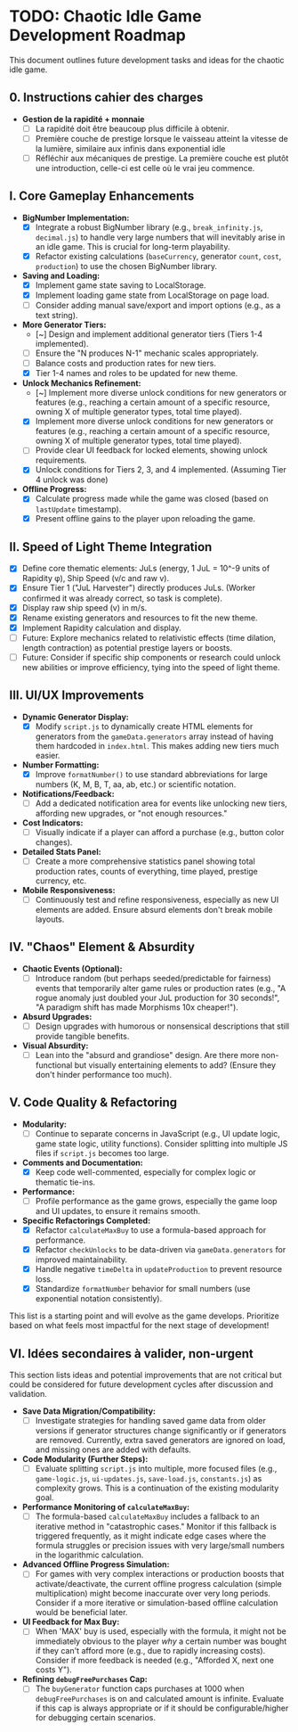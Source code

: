 # TODO: Chaotic Idle Game Development Roadmap

This document outlines future development tasks and ideas for the chaotic idle game.

## 0. Instructions cahier des charges

*   **Gestion de la rapidité + monnaie**
    *   [ ] La rapidité doit être beaucoup plus difficile à obtenir. 
    *   [ ] Première couche de prestige lorsque le vaisseau atteint la vitesse de la lumière, similaire aux infinis dans exponential idle 
    *   [ ] Réfléchir aux mécaniques de prestige. La première couche est plutôt une introduction, celle-ci est celle où le vrai jeu commence. 

## I. Core Gameplay Enhancements

*   **BigNumber Implementation:**
    *   [x] Integrate a robust BigNumber library (e.g., `break_infinity.js`, `decimal.js`) to handle very large numbers that will inevitably arise in an idle game. This is crucial for long-term playability.
    *   [x] Refactor existing calculations (`baseCurrency`, generator `count`, `cost`, `production`) to use the chosen BigNumber library.
*   **Saving and Loading:**
    *   [x] Implement game state saving to LocalStorage.
    *   [x] Implement loading game state from LocalStorage on page load.
    *   [ ] Consider adding manual save/export and import options (e.g., as a text string).
*   **More Generator Tiers:**
    *   [~] Design and implement additional generator tiers (Tiers 1-4 implemented).
    *   [ ] Ensure the "N produces N-1" mechanic scales appropriately.
    *   [ ] Balance costs and production rates for new tiers.
    *   [x] Tier 1-4 names and roles to be updated for new theme.
*   **Unlock Mechanics Refinement:**
    *   [~] Implement more diverse unlock conditions for new generators or features (e.g., reaching a certain amount of a specific resource, owning X of multiple generator types, total time played).
    *   [x] Implement more diverse unlock conditions for new generators or features (e.g., reaching a certain amount of a specific resource, owning X of multiple generator types, total time played).
    *   [ ] Provide clear UI feedback for locked elements, showing unlock requirements.
    *   [x] Unlock conditions for Tiers 2, 3, and 4 implemented. (Assuming Tier 4 unlock was done)
*   **Offline Progress:**
    *   [x] Calculate progress made while the game was closed (based on `lastUpdate` timestamp).
    *   [x] Present offline gains to the player upon reloading the game.

## II. Speed of Light Theme Integration

*   [x] Define core thematic elements: JuLs (energy, 1 JuL = 10^-9 units of Rapidity φ), Ship Speed (v/c and raw v).
*   [x] Ensure Tier 1 ("JuL Harvester") directly produces JuLs. (Worker confirmed it was already correct, so task is complete).
*   [x] Display raw ship speed (v) in m/s.
*   [x] Rename existing generators and resources to fit the new theme.
*   [x] Implement Rapidity calculation and display.
*   [ ] Future: Explore mechanics related to relativistic effects (time dilation, length contraction) as potential prestige layers or boosts.
*   [ ] Future: Consider if specific ship components or research could unlock new abilities or improve efficiency, tying into the speed of light theme.

## III. UI/UX Improvements

*   **Dynamic Generator Display:**
    *   [x] Modify `script.js` to dynamically create HTML elements for generators from the `gameData.generators` array instead of having them hardcoded in `index.html`. This makes adding new tiers much easier.
*   **Number Formatting:**
    *   [x] Improve `formatNumber()` to use standard abbreviations for large numbers (K, M, B, T, aa, ab, etc.) or scientific notation.
*   **Notifications/Feedback:**
    *   [ ] Add a dedicated notification area for events like unlocking new tiers, affording new upgrades, or "not enough resources."
*   **Cost Indicators:**
    *   [ ] Visually indicate if a player can afford a purchase (e.g., button color changes).
*   **Detailed Stats Panel:**
    *   [ ] Create a more comprehensive statistics panel showing total production rates, counts of everything, time played, prestige currency, etc.
*   **Mobile Responsiveness:**
    *   [ ] Continuously test and refine responsiveness, especially as new UI elements are added. Ensure absurd elements don't break mobile layouts.

## IV. "Chaos" Element & Absurdity

*   **Chaotic Events (Optional):**
    *   [ ] Introduce random (but perhaps seeded/predictable for fairness) events that temporarily alter game rules or production rates (e.g., "A rogue anomaly just doubled your JuL production for 30 seconds!", "A paradigm shift has made Morphisms 10x cheaper!").
*   **Absurd Upgrades:**
    *   [ ] Design upgrades with humorous or nonsensical descriptions that still provide tangible benefits.
*   **Visual Absurdity:**
    *   [ ] Lean into the "absurd and grandiose" design. Are there more non-functional but visually entertaining elements to add? (Ensure they don't hinder performance too much).

## V. Code Quality & Refactoring

*   **Modularity:**
    *   [ ] Continue to separate concerns in JavaScript (e.g., UI update logic, game state logic, utility functions). Consider splitting into multiple JS files if `script.js` becomes too large.
*   **Comments and Documentation:**
    *   [x] Keep code well-commented, especially for complex logic or thematic tie-ins.
*   **Performance:**
    *   [ ] Profile performance as the game grows, especially the game loop and UI updates, to ensure it remains smooth.
*   **Specific Refactorings Completed:**
    *   [x] Refactor `calculateMaxBuy` to use a formula-based approach for performance.
    *   [x] Refactor `checkUnlocks` to be data-driven via `gameData.generators` for improved maintainability.
    *   [x] Handle negative `timeDelta` in `updateProduction` to prevent resource loss.
    *   [x] Standardize `formatNumber` behavior for small numbers (use exponential notation consistently).

This list is a starting point and will evolve as the game develops. Prioritize based on what feels most impactful for the next stage of development!

## VI. Idées secondaires à valider, non-urgent

This section lists ideas and potential improvements that are not critical but could be considered for future development cycles after discussion and validation.

*   **Save Data Migration/Compatibility:**
    *   [ ] Investigate strategies for handling saved game data from older versions if generator structures change significantly or if generators are removed. Currently, extra saved generators are ignored on load, and missing ones are added with defaults.
*   **Code Modularity (Further Steps):**
    *   [ ] Evaluate splitting `script.js` into multiple, more focused files (e.g., `game-logic.js`, `ui-updates.js`, `save-load.js`, `constants.js`) as complexity grows. This is a continuation of the existing modularity goal.
*   **Performance Monitoring of `calculateMaxBuy`:**
    *   [ ] The formula-based `calculateMaxBuy` includes a fallback to an iterative method in "catastrophic cases." Monitor if this fallback is triggered frequently, as it might indicate edge cases where the formula struggles or precision issues with very large/small numbers in the logarithmic calculation.
*   **Advanced Offline Progress Simulation:**
    *   [ ] For games with very complex interactions or production boosts that activate/deactivate, the current offline progress calculation (simple multiplication) might become inaccurate over very long periods. Consider if a more iterative or simulation-based offline calculation would be beneficial later.
*   **UI Feedback for Max Buy:**
    *   [ ] When 'MAX' buy is used, especially with the formula, it might not be immediately obvious to the player *why* a certain number was bought if they can't afford more (e.g., due to rapidly increasing costs). Consider if more feedback is needed (e.g., "Afforded X, next one costs Y").
*   **Refining `debugFreePurchases` Cap:**
    *   [ ] The `buyGenerator` function caps purchases at 1000 when `debugFreePurchases` is on and calculated amount is infinite. Evaluate if this cap is always appropriate or if it should be configurable/higher for debugging certain scenarios.
